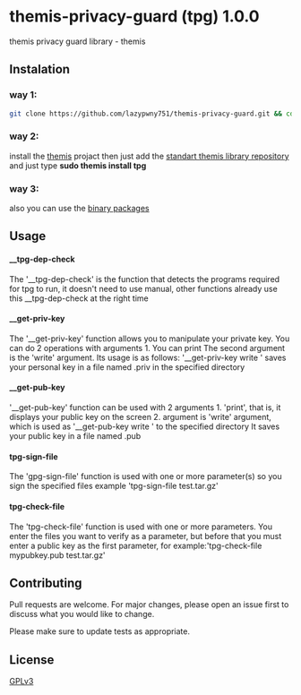 # themis-privacy-guard (tpg) 1.0.0
themis privacy guard library - themis

## Instalation

### way 1:
```bash
git clone https://github.com/lazypwny751/themis-privacy-guard.git && cd themis-privacy-guard && sudo make install
```

### way 2:
install the [themis](https://github.com/ByCh4n-Group/themis) projact then just add the [standart themis library repository](https://github.com/ByCh4n-Group/regular-modules) and just type **sudo themis install tpg**

### way 3:
also you can use the [binary packages](https://github.com/lazypwny751/themis-privacy-guard/releases)

## Usage

#### __tpg-dep-check
The '__tpg-dep-check' is the function that detects the programs required for tpg to run, 
it doesn't need to use manual, other functions already use this __tpg-dep-check at the right time

#### __get-priv-key
The '__get-priv-key' function allows you to manipulate your private key. 
You can do 2 operations with arguments 1. You can print 
The second argument is the 'write' argument. Its usage is as follows:
'__get-priv-key write <directory-path>' saves your personal key 
in a file named <hostanme>.priv in the specified directory 

#### __get-pub-key
'__get-pub-key' function can be used with 2 arguments 1. 'print', that is, 
it displays your public key on the screen 2. argument is 'write' argument,
which is used as '__get-pub-key write <directory-path>' to the specified directory 
It saves your public key in a file named <hostname>.pub

#### tpg-sign-file
The 'gpg-sign-file' function is used with one or more parameter(s)
so you sign the specified files example 'tpg-sign-file test.tar.gz'

#### tpg-check-file
The 'tpg-check-file' function is used with one or more parameters.
You enter the files you want to verify as a parameter, 
but before that you must enter a public key as the first parameter, 
for example:'tpg-check-file mypubkey.pub test.tar.gz'

## Contributing
Pull requests are welcome. For major changes, please open an issue first to discuss what you would like to change.

Please make sure to update tests as appropriate.

## License
[GPLv3](https://choosealicense.com/licenses/gpl-3.0/)

